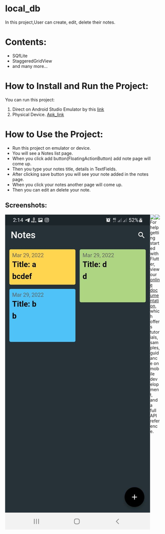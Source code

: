 # local_db


In this project,User can create, edit, delete their notes.

# Contents:

* SQfLite
* StaggeredGridView 
* and many more...

# How to Install and Run the Project:

You can run this project:

1. Direct on Android Studio Emulator by this [link](https://github.com/RashadZA/local_db)
2. Physical Device. [Apk_link](https://drive.google.com/file/d/1jUfLB7_3A90HyYE1R7NOuLcz7LLCFf6n/view?usp=sharing)

# How to Use the Project:

* Run this project on emulator or device.
* You will see a Notes list page.
* When you click  add button(FloatingActionButton) add note page will come up.
* Then you type your notes title, details in TextFields.
* After clicking save button you will see your note added in the notes page.
* When you click your notes another page will come up.
* Then you can edit an delete your note.


## Screenshots:

<img align="left" src="Screenshots/01.jpg"></img>
<img align="left" src="Screenshot/02.jpg"></img>
<img align="left" src="Screenshot/03.jpg"></img>

For help getting started with Flutter, view our
[online documentation](https://flutter.dev/docs), which offers tutorials,
samples, guidance on mobile development, and a full API reference.
